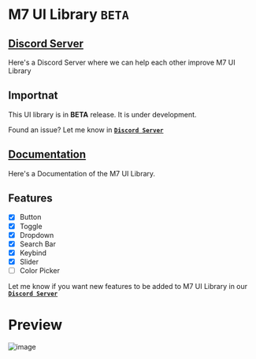 # M7 UI Library `BETA`

## [Discord Server](https://discord.gg/PUWk3xwsjk)

Here's a Discord Server where we can help each other improve M7 UI Library

## Importnat
This UI library is in **BETA** release. It is under development.

Found an issue? Let me know in **[`Discord Server`](https://discord.gg/PUWk3xwsjk)**

## **[Documentation](https://github.com/M7ilan/M7-UI-Library/blob/main/Documentation.md)**
Here's a Documentation of the M7 UI Library.

## Features
- [x] Button
- [x] Toggle
- [x] Dropdown
- [x] Search Bar
- [x] Keybind
- [x] Slider
- [ ] Color Picker

Let me know if you want new features to be added to M7 UI Library in our **[`Discord Server`](https://discord.gg/PUWk3xwsjk)**

# Preview
![image](https://user-images.githubusercontent.com/81147447/205706484-1d86864a-9d6f-403b-b047-0351a3ec38e5.png)
